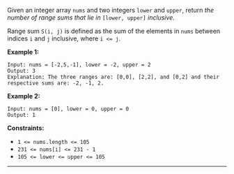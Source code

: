 Given an integer array `nums` and two integers `lower` and `upper`, return *the number of range sums that lie in* `[lower, upper]` *inclusive*.

Range sum `S(i, j)` is defined as the sum of the elements in `nums` between indices `i` and `j` inclusive, where `i <= j`.

**Example 1:**

```
Input: nums = [-2,5,-1], lower = -2, upper = 2
Output: 3
Explanation: The three ranges are: [0,0], [2,2], and [0,2] and their respective sums are: -2, -1, 2.

```

**Example 2:**

```
Input: nums = [0], lower = 0, upper = 0
Output: 1

```

**Constraints:**

- `1 <= nums.length <= 105`
- `231 <= nums[i] <= 231 - 1`
- `105 <= lower <= upper <= 105`

---
